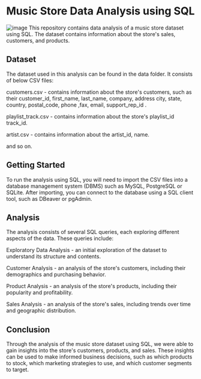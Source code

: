 # Music Store Data Analysis using SQL
![image](https://user-images.githubusercontent.com/101591950/225241121-3637843a-6225-4504-9ba1-05430c0b2daf.png)
This repository contains data analysis of a music store dataset using SQL. The dataset contains information about the store's sales, customers, and products.


## Dataset

The dataset used in this analysis can be found in the data folder. It consists of below CSV files:

customers.csv - contains information about the store's customers, such as their customer_id,	first_name,	last_name,	company,	address	city,	state,	country,	postal_code,	phone	,fax,	email,	support_rep_id
.

playlist_track.csv - contains information about the store's playlist_id	track_id.

artist.csv - contains information about the artist_id, name.

and so on.

## Getting Started

To run the analysis using SQL, you will need to import the CSV files into a database management system (DBMS) such as MySQL, PostgreSQL or SQLite. After importing, you can connect to the database using a SQL client tool, such as DBeaver or pgAdmin.

## Analysis

The analysis consists of several SQL queries, each exploring different aspects of the data. These queries include:

Exploratory Data Analysis - an initial exploration of the dataset to understand its structure and contents.

Customer Analysis - an analysis of the store's customers, including their demographics and purchasing behavior.

Product Analysis - an analysis of the store's products, including their popularity and profitability.

Sales Analysis - an analysis of the store's sales, including trends over time and geographic distribution.


## Conclusion

Through the analysis of the music store dataset using SQL, we were able to gain insights into the store's customers, products, and sales. These insights can be used to make informed business decisions, such as which products to stock, which marketing strategies to use, and which customer segments to target.
